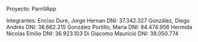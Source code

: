 Proyecto: ParrillApp

Integrantes:
Enciso Dure, Jorge Hernan      	DNI: 37.342.327
González, Diego Andrés		DNI: 38.662.215
González Portillo, Maria		DNI: 94.474.956
Hermida Nicolas Emilio 		DNI: 36.923.103
Di Giacomo Mauricio		DNI: 38.050.774
